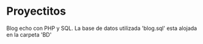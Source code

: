 # Proyectitos
Blog echo con PHP y SQL.
La base de datos utilizada 'blog.sql' esta alojada en la carpeta 'BD'
